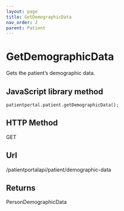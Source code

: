 ```yaml
---
layout: page
title: GetDemographicData
nav_order: 2
parent: Patient
---
```


# GetDemographicData

Gets the patient’s demographic data.

## JavaScript library method

```
patientportal.patient.getDemographicData();
```

## HTTP Method

GET

## ****Url****

/patientportalapi/patient/demographic-data

## Returns

PersonDemographicData
